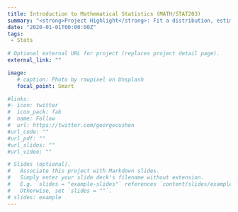 ```yaml
---
title: Introduction to Mathematical Statistics (MATH/STAT203)
summary: "<strong>Project Highlight</strong>: Fit a distribution, estimated parameters, and preformed goodness of fit tests for COVID-19 death rates in Seattle, Washington and compared results to those from New York City in a group of four.</br><strong>Content</strong>: Calculus-based reexamination of statistical estimation and inference including derivations of discrete and continuous probability distributions and their properties, model fitting and maximum likelihood parameter estimation, and the theoretical basis for hypothesis testing and regression."
date: "2020-01-01T00:00:00Z"
tags:
 - Stats
 
# Optional external URL for project (replaces project detail page).
external_link: ""

image:
   # caption: Photo by rawpixel on Unsplash
   focal_point: Smart

#links:
#- icon: twitter
#  icon_pack: fab
#  name: Follow
#  url: https://twitter.com/georgecushen
#url_code: ""
#url_pdf: ""
#url_slides: ""
#url_video: ""

# Slides (optional).
#   Associate this project with Markdown slides.
#   Simply enter your slide deck's filename without extension.
#   E.g. `slides = "example-slides"` references `content/slides/example-slides.md`.
#   Otherwise, set `slides = ""`.
# slides: example
---
```

